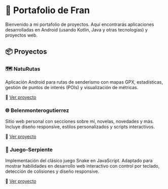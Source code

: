 # 🚀 Portafolio de Fran

Bienvenido a mi portafolio de proyectos. Aquí encontrarás aplicaciones desarrolladas en Android (usando Kotlin, Java y otras tecnologías) y proyectos web.

## 📦 Proyectos

### 🗺️ NatuRutas
Aplicación Android para rutas de senderismo con mapas GPX, estadísticas, gestión de puntos de interés (POIs) y visualización de métricas.

📁 [Ver proyecto](./NatuRutas)

### 🌐 Belenmonterogutierrez
Sitio web personal con secciones sobre mí, novelas, novedades y más. Incluye diseño responsive, estilos personalizados y scripts interactivos.

📁 [Ver proyecto](./Belenmonterogutierrez)

### 🐍 Juego-Serpiente
Implementación del clásico juego Snake en JavaScript. Adaptado para mostrar habilidades en desarrollo web interactivo con control por teclado, detección de colisiones y diseño responsive.

📁 [Ver proyecto](./Juego-Serpiente)


